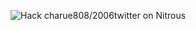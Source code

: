 <a href="https://www.nitrous.io/hack_button?source=embed&runtime=meteor&repo=charue808%2F2006twitter" style="border:0;text-decoration:none"><img src="https://d3o0mnbgv6k92a.cloudfront.net/assets/hack-s-v1-19458b540eb9a0b6a943ee6d27941699.png" alt="Hack charue808/2006twitter on Nitrous" /></a>

